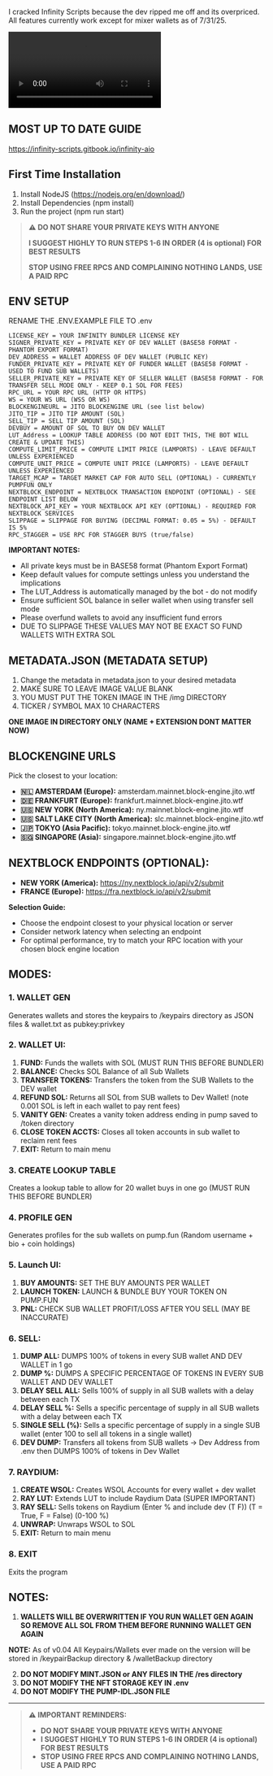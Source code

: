 

I cracked Infinity Scripts because the dev ripped me off and its overpriced. All features currently work except for mixer wallets as of 7/31/25.

<video
  src="https://github.com/user-attachments/assets/296e0bce-ba6a-49cc-af4a-c769def6b4f7/crackedinfinity.mp4"
  controls
  style="max-width:100%;height:auto;">
</video>



## MOST UP TO DATE GUIDE
https://infinity-scripts.gitbook.io/infinity-aio



## First Time Installation
1. Install NodeJS (https://nodejs.org/en/download/)
2. Install Dependencies (npm install)
3. Run the project (npm run start)

> **⚠️ DO NOT SHARE YOUR PRIVATE KEYS WITH ANYONE**
> 
> **I SUGGEST HIGHLY TO RUN STEPS 1-6 IN ORDER (4 is optional) FOR BEST RESULTS**
> 
> **STOP USING FREE RPCS AND COMPLAINING NOTHING LANDS, USE A PAID RPC**

## ENV SETUP
RENAME THE .ENV.EXAMPLE FILE TO .env

```
LICENSE_KEY = YOUR INFINITY BUNDLER LICENSE KEY
SIGNER_PRIVATE_KEY = PRIVATE KEY OF DEV WALLET (BASE58 FORMAT - PHANTOM EXPORT FORMAT)
DEV_ADDRESS = WALLET ADDRESS OF DEV WALLET (PUBLIC KEY)
FUNDER_PRIVATE_KEY = PRIVATE KEY OF FUNDER WALLET (BASE58 FORMAT - USED TO FUND SUB WALLETS)
SELLER_PRIVATE_KEY = PRIVATE KEY OF SELLER WALLET (BASE58 FORMAT - FOR TRANSFER SELL MODE ONLY - KEEP 0.1 SOL FOR FEES)
RPC_URL = YOUR RPC URL (HTTP OR HTTPS)
WS = YOUR WS URL (WSS OR WS)
BLOCKENGINEURL = JITO BLOCKENGINE URL (see list below)
JITO_TIP = JITO TIP AMOUNT (SOL)
SELL_TIP = SELL TIP AMOUNT (SOL)
DEVBUY = AMOUNT OF SOL TO BUY ON DEV WALLET
LUT_Address = LOOKUP TABLE ADDRESS (DO NOT EDIT THIS, THE BOT WILL CREATE & UPDATE THIS)
COMPUTE_LIMIT_PRICE = COMPUTE LIMIT PRICE (LAMPORTS) - LEAVE DEFAULT UNLESS EXPERIENCED
COMPUTE_UNIT_PRICE = COMPUTE UNIT PRICE (LAMPORTS) - LEAVE DEFAULT UNLESS EXPERIENCED
TARGET_MCAP = TARGET MARKET CAP FOR AUTO SELL (OPTIONAL) - CURRENTLY PUMPFUN ONLY
NEXTBLOCK_ENDPOINT = NEXTBLOCK TRANSACTION ENDPOINT (OPTIONAL) - SEE ENDPOINT LIST BELOW
NEXTBLOCK_API_KEY = YOUR NEXTBLOCK API KEY (OPTIONAL) - REQUIRED FOR NEXTBLOCK SERVICES
SLIPPAGE = SLIPPAGE FOR BUYING (DECIMAL FORMAT: 0.05 = 5%) - DEFAULT IS 5%
RPC_STAGGER = USE RPC FOR STAGGER BUYS (true/false)
```

**IMPORTANT NOTES:**
- All private keys must be in BASE58 format (Phantom Export Format)
- Keep default values for compute settings unless you understand the implications
- The LUT_Address is automatically managed by the bot - do not modify
- Ensure sufficient SOL balance in seller wallet when using transfer sell mode
- Please overfund wallets to avoid any insufficient fund errors
- DUE TO SLIPPAGE THESE VALUES MAY NOT BE EXACT SO FUND WALLETS WITH EXTRA SOL

## METADATA.JSON (METADATA SETUP)
1. Change the metadata in metadata.json to your desired metadata
2. MAKE SURE TO LEAVE IMAGE VALUE BLANK
3. YOU MUST PUT THE TOKEN IMAGE IN THE /img DIRECTORY 
4. TICKER / SYMBOL MAX 10 CHARACTERS

**ONE IMAGE IN DIRECTORY ONLY (NAME + EXTENSION DONT MATTER NOW)**

## BLOCKENGINE URLS
Pick the closest to your location:
- **🇳🇱 AMSTERDAM (Europe):** amsterdam.mainnet.block-engine.jito.wtf
- **🇩🇪 FRANKFURT (Europe):** frankfurt.mainnet.block-engine.jito.wtf
- **🇺🇸 NEW YORK (North America):** ny.mainnet.block-engine.jito.wtf
- **🇺🇸 SALT LAKE CITY (North America):** slc.mainnet.block-engine.jito.wtf
- **🇯🇵 TOKYO (Asia Pacific):** tokyo.mainnet.block-engine.jito.wtf
- **🇸🇬 SINGAPORE (Asia):** singapore.mainnet.block-engine.jito.wtf

## NEXTBLOCK ENDPOINTS (OPTIONAL):
- **NEW YORK (America):** https://ny.nextblock.io/api/v2/submit
- **FRANCE (Europe):** https://fra.nextblock.io/api/v2/submit

**Selection Guide:**
- Choose the endpoint closest to your physical location or server
- Consider network latency when selecting an endpoint
- For optimal performance, try to match your RPC location with your chosen block engine location

## MODES:

### 1. WALLET GEN
Generates wallets and stores the keypairs to /keypairs directory as JSON files & wallet.txt as pubkey:privkey 

### 2. WALLET UI:
  1. **FUND:** Funds the wallets with SOL (MUST RUN THIS BEFORE BUNDLER)
  2. **BALANCE:** Checks SOL Balance of all Sub Wallets
  3. **TRANSFER TOKENS:** Transfers the token from the SUB Wallets to the DEV wallet
  4. **REFUND SOL:** Returns all SOL from SUB wallets to Dev Wallet! (note 0.001 SOL is left in each wallet to pay rent fees)
  5. **VANITY GEN:** Creates a vanity token address ending in pump saved to /token directory
  6. **CLOSE TOKEN ACCTS:** Closes all token accounts in sub wallet to reclaim rent fees
  7. **EXIT:** Return to main menu

### 3. CREATE LOOKUP TABLE
Creates a lookup table to allow for 20 wallet buys in one go (MUST RUN THIS BEFORE BUNDLER)

### 4. PROFILE GEN
Generates profiles for the sub wallets on pump.fun (Random username + bio + coin holdings)

### 5. Launch UI:
  1. **BUY AMOUNTS:** SET THE BUY AMOUNTS PER WALLET
  2. **LAUNCH TOKEN:** LAUNCH & BUNDLE BUY YOUR TOKEN ON PUMP.FUN
  3. **PNL:** CHECK SUB WALLET PROFIT/LOSS AFTER YOU SELL (MAY BE INACCURATE)

### 6. SELL:
  1. **DUMP ALL:** DUMPS 100% of tokens in every SUB wallet AND DEV WALLET in 1 go 
  2. **DUMP %:** DUMPS A SPECIFIC PERCENTAGE OF TOKENS IN EVERY SUB WALLET AND DEV WALLET
  3. **DELAY SELL ALL:** Sells 100% of supply in all SUB wallets with a delay between each TX 
  4. **DELAY SELL %:** Sells a specific percentage of supply in all SUB wallets with a delay between each TX
  5. **SINGLE SELL (%):** Sells a specific percentage of supply in a single SUB wallet (enter 100 to sell all tokens in a single wallet)
  6. **DEV DUMP:** Transfers all tokens from SUB wallets -> Dev Address from .env then DUMPS 100% of tokens in Dev Wallet

### 7. RAYDIUM:
  1. **CREATE WSOL:** Creates WSOL Accounts for every wallet + dev wallet
  2. **RAY LUT:** Extends LUT to include Raydium Data (SUPER IMPORTANT)
  3. **RAY SELL:** Sells tokens on Raydium (Enter % and include dev (T F)) (T = True, F = False) (0-100 %)
  4. **UNWRAP:** Unwraps WSOL to SOL
  5. **EXIT:** Return to main menu

### 8. EXIT
Exits the program

## NOTES:

1. **WALLETS WILL BE OVERWRITTEN IF YOU RUN WALLET GEN AGAIN SO REMOVE ALL SOL FROM THEM BEFORE RUNNING WALLET GEN AGAIN**

**NOTE:** As of v0.04 All Keypairs/Wallets ever made on the version will be stored in /keypairBackup directory & /walletBackup directory

2. **DO NOT MODIFY MINT.JSON or ANY FILES IN THE /res directory**
3. **DO NOT MODIFY THE NFT STORAGE KEY IN .env**
4. **DO NOT MODIFY THE PUMP-IDL.JSON FILE**

---

> **⚠️ IMPORTANT REMINDERS:**
> 
> - **DO NOT SHARE YOUR PRIVATE KEYS WITH ANYONE**
> - **I SUGGEST HIGHLY TO RUN STEPS 1-6 IN ORDER (4 is optional) FOR BEST RESULTS**
> - **STOP USING FREE RPCS AND COMPLAINING NOTHING LANDS, USE A PAID RPC**
